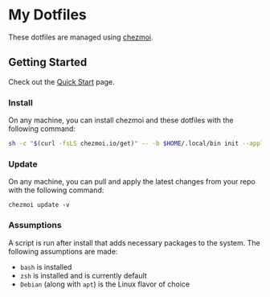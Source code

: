# My Dotfiles

These dotfiles are managed using [chezmoi](https://www.chezmoi.io/).

## Getting Started

Check out the [Quick Start](https://www.chezmoi.io/quick-start/) page.

### Install

On any machine, you can install chezmoi and these dotfiles with the following command:

```bash
sh -c "$(curl -fsLS chezmoi.io/get)" -- -b $HOME/.local/bin init --apply pcbowers
```

### Update

On any machine, you can pull and apply the latest changes from your repo with the following command:

```
chezmoi update -v

```

### Assumptions

A script is run after install that adds necessary packages to the system. The following assumptions are made:

- `bash` is installed
- `zsh` is installed and is currently default
- `Debian` (along with `apt`) is the Linux flavor of choice

